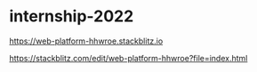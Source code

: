 # internship-2022
https://web-platform-hhwroe.stackblitz.io

https://stackblitz.com/edit/web-platform-hhwroe?file=index.html
